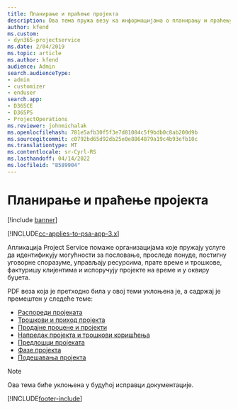 ```yaml
---
title: Планирање и праћење пројекта
description: Ова тема пружа везу ка информацијама о планирању и праћењу у апликацији Project Service Automation.
author: kfend
ms.custom:
- dyn365-projectservice
ms.date: 2/04/2019
ms.topic: article
ms.author: kfend
audience: Admin
search.audienceType:
- admin
- customizer
- enduser
search.app:
- D365CE
- D365PS
- ProjectOperations
ms.reviewer: johnmichalak
ms.openlocfilehash: 781e5afb30f5f3e7d81084c5f9bdb0c8ab200d9b
ms.sourcegitcommit: c0792bd65d92db25e0e8864879a19c4b93efb10c
ms.translationtype: MT
ms.contentlocale: sr-Cyrl-RS
ms.lasthandoff: 04/14/2022
ms.locfileid: "8589904"
---
```

# <a name="project-planning-and-tracking"></a>Планирање и праћење пројекта

[!include [banner](../../includes/psa-now-project-operations.md)]

[!INCLUDE[cc-applies-to-psa-app-3.x](../../includes/cc-applies-to-psa-app-3x.md)]

Апликација Project Service помаже организацијама које пружају услуге да идентификују могућности за пословање, проследе понуде, постигну уговорне споразуме, управљају ресурсима, прате време и трошкове, фактуришу клијентима и испоручују пројекте на време и у оквиру буџета. 

PDF веза која је претходно била у овој теми уклоњена је, а садржај је премештен у следеће теме:

- [Распореди пројеката](../project-creating.md)
- [Трошкови и приход пројекта](../project-estimating.md)
- [Продајне процене и пројекти](../project-leveraging.md)
- [Напредак пројекта и трошкови коришћења](../project-tracking.md)
- [Предлошци пројеката](../project-templates.md)
- [Фазе пројекта](../project-stages.md)
- [Подешавања пројекта](../project-settings.md)

> [!NOTE]
> Ова тема биће уклоњена у будућој исправци документације. 


[!INCLUDE[footer-include](../../includes/footer-banner.md)]
